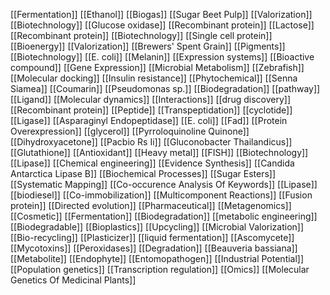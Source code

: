 [[Fermentation]]
[[Ethanol]]
[[Biogas]]
[[Sugar Beet Pulp]]
[[Valorization]]
[[Biotechnology]]
[[Glucose oxidase]]
[[Recombinant protein]]
[[Lactose]]
[[Recombinant protein]]
[[Biotechnology]]
[[Single cell protein]]
[[Bioenergy]]
[[Valorization]]
[[Brewers' Spent Grain]]
[[Pigments]]
[[Biotechnology]]
[[E. coli]]
[[Melanin]]
[[Expression systems]]
[[Bioactive compound]]
[[Gene Expression]]
[[Microbial Metabolism]]
[[Zebrafish]]
[[Molecular docking]]
[[Insulin resistance]]
[[Phytochemical]]
[[Senna Siamea]]
[[Coumarin]]
[[Pseudomonas sp.]]
[[Biodegradation]]
[[pathway]]
[[Ligand]]
[[Molecular dynamics]]
[[Interactions]]
[[drug discovery]]
[[Recombinant protein]]
[[Peptide]]
[[Transpeptidation]]
[[cyclotide]]
[[Ligase]]
[[Asparaginyl Endopeptidase]]
[[E. coli]]
[[Fad]]
[[Protein Overexpression]]
[[glycerol]]
[[Pyrroloquinoline Quinone]]
[[Dihydroxyacetone]]
[[Pacbio Rs Ii]]
[[Gluconobacter Thailandicus]]
[[Glutathione]]
[[Antioxidant]]
[[Heavy metal]]
[[FISH]]
[[Biotechnology]]
[[Lipase]]
[[Chemical engineering]]
[[Evidence Synthesis]]
[[Candida Antarctica Lipase B]]
[[Biochemical Processes]]
[[Sugar Esters]]
[[Systematic Mapping]]
[[Co-occurence Analysis Of Keywords]]
[[Lipase]]
[[biodiesel]]
[[Co-immobilization]]
[[Multicomponent Reactions]]
[[Fusion protein]]
[[Directed evolution]]
[[Pharmaceutical]]
[[Metagenomics]]
[[Cosmetic]]
[[Fermentation]]
[[Biodegradation]]
[[metabolic engineering]]
[[Biodegradable]]
[[Bioplastics]]
[[Upcycling]]
[[Microbial Valorization]]
[[Bio-recycling]]
[[Plasticizer]]
[[liquid fermentation]]
[[Ascomycete]]
[[Mycotoxins]]
[[Peroxidases]]
[[Degradation]]
[[Beauveria bassiana]]
[[Metabolite]]
[[Endophyte]]
[[Entomopathogen]]
[[Industrial Potential]]
[[Population genetics]]
[[Transcription regulation]]
[[Omics]]
[[Molecular Genetics Of Medicinal Plants]]
